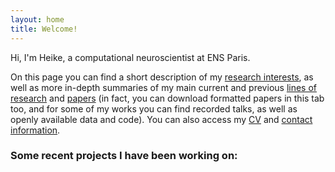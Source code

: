 ```yaml
---
layout: home
title: Welcome!
---
```


Hi, I'm Heike, a computational neuroscientist at ENS Paris. 

On this page you can find a short description of my [research interests](heikestein.github.io/about), as well as more in-depth summaries of my main current and previous [lines of research](heikestein.github.io/projects) and [papers](heikestein.github.io/papers) (in fact, you can download formatted papers in this tab too, and for some of my works you can find recorded talks, as well as openly available data and code). You can also access my [CV](heikestein.github.io/cv) and [contact information](heikestein.github.io/contact).

### Some recent projects I have been working on:
